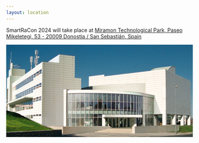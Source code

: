 ```yaml
---
layout: location
---
```


SmartRaCon 2024 will take place at [Miramon Technological Park, Paseo Mikeletegi, 53 - 20009 Donostia / San Sebastián, Spain](https://www.google.com/maps/search/Miramon+Technological+Park,+Paseo+Mikeletegi,+53+-+20009+Donostia+%2F+San+Sebasti%C3%A1n,+Spain/@43.29189,-1.9874781,17z/data=!3m1!4b1?entry=ttu)

![Miramon Technological Park](miramon.png)

<!-- You can adapt the design as well as the section shown on the map by copying the `assets/js/main.js` from the theme's repository and editing it. See also the subsection [Location / Room Overview](https://github.com/DigitaleGesellschaft/jekyll-theme-conference/#location--room-overview) section of the theme's README file. -->
